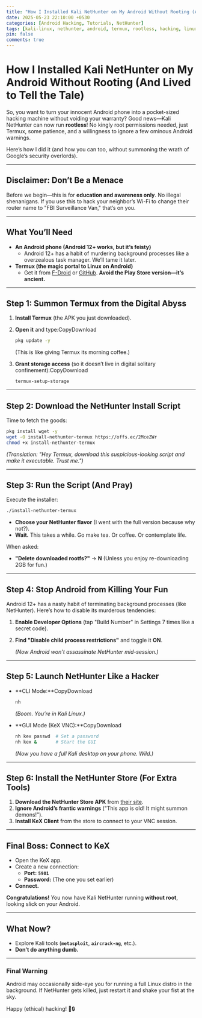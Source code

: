 ```yaml
---
title: "How I Installed Kali NetHunter on My Android Without Rooting (And Lived to Tell the Tale)"
date: 2025-05-23 22:10:00 +0530
categories: [Android Hacking, Tutorials, NetHunter]
tags: [kali-linux, nethunter, android, termux, rootless, hacking, linux-on-android]
pin: false
comments: true
---
```


# **How I Installed Kali NetHunter on My Android Without Rooting (And Lived to Tell the Tale)**

So, you want to turn your innocent Android phone into a pocket-sized hacking machine without voiding your warranty? Good news—Kali NetHunter can now run **rootless**! No kingly root permissions needed, just Termux, some patience, and a willingness to ignore a few ominous Android warnings.

Here’s how I did it (and how you can too, without summoning the wrath of Google’s security overlords).

---

## **Disclaimer: Don’t Be a Menace**

Before we begin—this is for **education and awareness only**. No illegal shenanigans. If you use this to hack your neighbor’s Wi-Fi to change their router name to "FBI Surveillance Van," that’s on you.

---

## **What You’ll Need**

- **An Android phone (Android 12+ works, but it’s feisty)**
    - Android 12+ has a habit of murdering background processes like a overzealous task manager. We’ll tame it later.
- **Termux (the magic portal to Linux on Android)**
    - Get it from [F-Droid](https://f-droid.org/packages/com.termux/) or [GitHub](https://github.com/termux/termux-app/releases). **Avoid the Play Store version—it’s ancient.**

---

## **Step 1: Summon Termux from the Digital Abyss**

1. **Install Termux** (the APK you just downloaded).
2. **Open it** and type:CopyDownload
    
    ```bash
    pkg update -y
    ```
    
    (This is like giving Termux its morning coffee.)
    
3. **Grant storage access** (so it doesn’t live in digital solitary confinement):CopyDownload
    
    ```bash
    termux-setup-storage
    ```
    

---

## **Step 2: Download the NetHunter Install Script**

Time to fetch the goods:

```bash
pkg install wget -y
wget -O install-nethunter-termux https://offs.ec/2MceZWr
chmod +x install-nethunter-termux
```

*(Translation: "Hey Termux, download this suspicious-looking script and make it executable. Trust me.")*

---

## **Step 3: Run the Script (And Pray)**

Execute the installer:

```bash
./install-nethunter-termux
```

- **Choose your NetHunter flavor** (I went with the full version because why not?).
- **Wait.** This takes a while. Go make tea. Or coffee. Or contemplate life.

When asked:

- **"Delete downloaded rootfs?"** → **N** (Unless you enjoy re-downloading 2GB for fun.)

---

## **Step 4: Stop Android from Killing Your Fun**

Android 12+ has a nasty habit of terminating background processes (like NetHunter). Here’s how to disable its murderous tendencies:

1. **Enable Developer Options** (tap "Build Number" in Settings 7 times like a secret code).
2. **Find "Disable child process restrictions"** and toggle it **ON**.
    
    *(Now Android won’t assassinate NetHunter mid-session.)*
    

---

## **Step 5: Launch NetHunter Like a Hacker**

- **CLI Mode:**CopyDownload
    
    ```bash
    nh
    ```
    
    *(Boom. You’re in Kali Linux.)*
    
- **GUI Mode (KeX VNC):**CopyDownload
    
    ```bash
    nh kex passwd  # Set a password
    nh kex &       # Start the GUI
    ```
    
    *(Now you have a full Kali desktop on your phone. Wild.)*
    

---

## **Step 6: Install the NetHunter Store (For Extra Tools)**

1. **Download the NetHunter Store APK** from [their site](https://store.nethunter.com/).
2. **Ignore Android’s frantic warnings** ("This app is old! It might summon demons!").
3. **Install KeX Client** from the store to connect to your VNC session.

---

## **Final Boss: Connect to KeX**

- Open the KeX app.
- Create a new connection:
    - **Port:** **`5901`**
    - **Password:** (The one you set earlier)
- **Connect.**

**Congratulations!** You now have Kali NetHunter running **without root**, looking slick on your Android.

---

## **What Now?**

- Explore Kali tools (**`metasploit`**, **`aircrack-ng`**, etc.).
- **Don’t do anything dumb.**

---

### **Final Warning**

Android may occasionally side-eye you for running a full Linux distro in the background. If NetHunter gets killed, just restart it and shake your fist at the sky.

Happy (ethical) hacking! 🚀🔒
